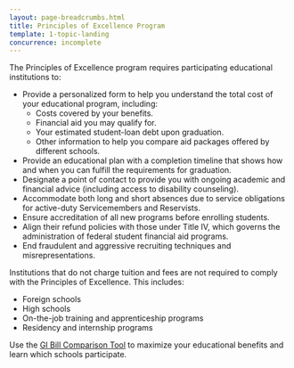 ```yaml
---
layout: page-breadcrumbs.html
title: Principles of Excellence Program
template: 1-topic-landing
concurrence: incomplete
---
```


<div class="va-introtext">

The Principles of Excellence program requires participating educational institutions to:

</div>

- Provide a personalized form to help you understand the total cost of your educational program, including:
  - Costs covered by your benefits.
  - Financial aid you may qualify for.
  - Your estimated student-loan debt upon graduation.
  - Other information to help you compare aid packages offered by different schools.
- Provide an educational plan with a completion timeline that shows how and when you can fulfill the requirements for graduation.
- Designate a point of contact to provide you with ongoing academic and financial advice (including access to disability counseling).
- Accommodate both long and short absences due to service obligations for active-duty Servicemembers and Reservists.
- Ensure accreditation of all new programs before enrolling students.
- Align their refund policies with those under Title IV, which governs the administration of federal student financial aid programs.
- End fraudulent and aggressive recruiting techniques and misrepresentations.

Institutions that do not charge tuition and fees are not required to comply with the Principles of Excellence. This includes:

- Foreign schools
- High schools
- On-the-job training and apprenticeship programs
- Residency and internship programs

Use the [GI Bill Comparison Tool](/gi-bill-comparison-tool/) to maximize your educational benefits and learn which schools participate.
